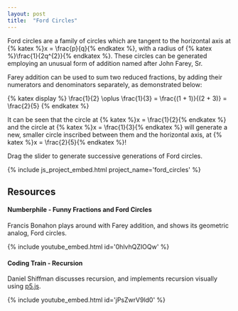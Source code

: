 ```yaml
---
layout: post
title:  "Ford Circles"
---
```

Ford circles are a family of circles which are tangent to the horizontal axis at {% katex %}x = \frac{p}{q}{% endkatex %}, with a radius of {% katex %}\frac{1}{2q^{2}}{% endkatex %}. These circles can be generated employing an unusual form of addition named after John Farey, Sr.

Farey addition can be used to sum two reduced fractions, by adding their numerators and denominators separately, as demonstrated below:

{% katex display %}
\frac{1}{2} \oplus \frac{1}{3} = \frac{(1 + 1)}{(2 + 3)} = \frac{2}{5}
{% endkatex %}

It can be seen that the circle at {% katex %}x = \frac{1}{2}{% endkatex %} and the circle at {% katex %}x = \frac{1}{3}{% endkatex %} will generate a new, smaller circle inscribed between them and the horizontal axis, at {% katex %}x = \frac{2}{5}{% endkatex %}!

Drag the slider to generate successive generations of Ford circles.

{% include js_project_embed.html project_name='ford_circles' %}

## Resources

#### Numberphile - Funny Fractions and Ford Circles
Francis Bonahon plays around with Farey addition, and shows its geometric analog, Ford circles.

{% include youtube_embed.html id='0hlvhQZIOQw' %}

#### Coding Train - Recursion
Daniel Shiffman discusses recursion, and implements recursion visually using [p5.js](https://p5js.org/).

{% include youtube_embed.html id='jPsZwrV9ld0' %}
